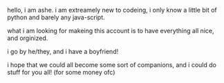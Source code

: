 hello, i am ashe. 
i am extreamely new to codeing, i only know a little bit of python and barely any java-script.

what i am looking for makeing this account is to have everything all nice, and orginized. 

i go by he/they, and i have a boyfriend!


i hope that we could all become some sort of companions, and i could do stuff for you all! (for some money ofc)
